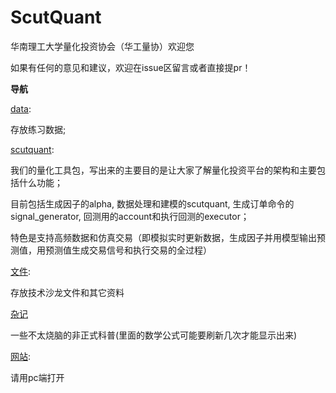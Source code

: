 # ScutQuant
华南理工大学量化投资协会（华工量协）欢迎您

如果有任何的意见和建议，欢迎在issue区留言或者直接提pr！

**导航**


[data](https://github.com/HaoningChen/ScutQuant/tree/main/data): 

存放练习数据;  

[scutquant](https://github.com/HaoningChen/ScutQuant/tree/main/scutquant):

我们的量化工具包，写出来的主要目的是让大家了解量化投资平台的架构和主要包括什么功能；

目前包括生成因子的alpha, 数据处理和建模的scutquant, 生成订单命令的signal_generator, 回测用的account和执行回测的executor；

特色是支持高频数据和仿真交易（即模拟实时更新数据，生成因子并用模型输出预测值，用预测值生成交易信号和执行交易的全过程）

[文件](https://github.com/HaoningChen/ScutQuant/tree/main/文件): 

存放技术沙龙文件和其它资料  

[杂记](https://github.com/HaoningChen/ScutQuant/tree/main/杂记)

一些不太烧脑的非正式科普(里面的数学公式可能要刷新几次才能显示出来)

[网站](https://haoningchen.github.io/ScutQuant/): 

请用pc端打开
